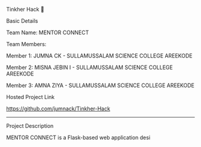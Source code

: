Tinkher Hack 🎯

Basic Details

Team Name: MENTOR CONNECT 

Team Members:

Member 1: JUMNA CK - SULLAMUSSALAM SCIENCE COLLEGE AREEKODE 

Member 2: MISNA JEBIN I - SULLAMUSSALAM SCIENCE COLLEGE AREEKODE 

Member 3: AMNA ZIYA - SULLAMUSSALAM SCIENCE COLLEGE AREEKODE 



Hosted Project Link

https://github.com/jumnack/Tinkher-Hack


---

Project Description

MENTOR CONNECT is a Flask-based web application desi
